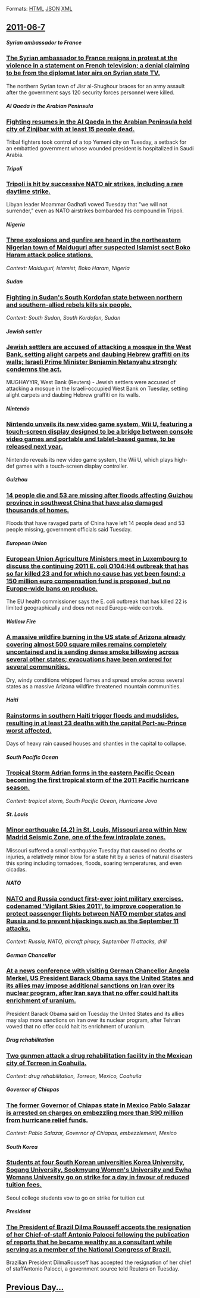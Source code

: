 
Formats: [HTML](2011/06/7/index.html)  [JSON](2011/06/7/index.json)  [XML](2011/06/7/index.xml)  

## [2011-06-7](/news/2011/06/7/index.md)

##### Syrian ambassador to France
### [The Syrian ambassador to France resigns in protest at the violence in a statement on French television; a denial claiming to be from the diplomat later airs on Syrian state TV. ](/news/2011/06/7/the-syrian-ambassador-to-france-resigns-in-protest-at-the-violence-in-a-statement-on-french-television-a-denial-claiming-to-be-from-the-dip.md)
The northern Syrian town of Jisr al-Shughour braces for an army assault after the government says 120 security forces personnel were killed.

##### Al Qaeda in the Arabian Peninsula
### [Fighting resumes in the Al Qaeda in the Arabian Peninsula held city of Zinjibar with at least 15 people dead. ](/news/2011/06/7/fighting-resumes-in-the-al-qaeda-in-the-arabian-peninsula-held-city-of-zinjibar-with-at-least-15-people-dead.md)
Tribal fighters took control of a top Yemeni city on Tuesday, a setback for an embattled government whose wounded president is hospitalized in Saudi Arabia.

##### Tripoli
### [Tripoli is hit by successive NATO air strikes, including a rare daytime strike. ](/news/2011/06/7/tripoli-is-hit-by-successive-nato-air-strikes-including-a-rare-daytime-strike.md)
Libyan leader Moammar Gadhafi vowed Tuesday that &quot;we will not surrender,&quot; even as NATO airstrikes bombarded his compound in Tripoli.

##### Nigeria
### [Three explosions and gunfire are heard in the northeastern Nigerian town of Maiduguri after suspected Islamist sect Boko Haram attack police stations. ](/news/2011/06/7/three-explosions-and-gunfire-are-heard-in-the-northeastern-nigerian-town-of-maiduguri-after-suspected-islamist-sect-boko-haram-attack-police.md)
_Context: Maiduguri, Islamist, Boko Haram, Nigeria_

##### Sudan
### [Fighting in Sudan's South Kordofan state between northern and southern-allied rebels kills six people. ](/news/2011/06/7/fighting-in-sudan-s-south-kordofan-state-between-northern-and-southern-allied-rebels-kills-six-people.md)
_Context: South Sudan, South Kordofan, Sudan_

##### Jewish settler
### [Jewish settlers are accused of attacking a mosque in the West Bank, setting alight carpets and daubing Hebrew graffiti on its walls; Israeli Prime Minister Benjamin Netanyahu strongly condemns the act. ](/news/2011/06/7/jewish-settlers-are-accused-of-attacking-a-mosque-in-the-west-bank-setting-alight-carpets-and-daubing-hebrew-graffiti-on-its-walls-israeli.md)
MUGHAYYIR, West Bank (Reuters) - Jewish settlers were accused of attacking a mosque in the Israeli-occupied West Bank on Tuesday, setting alight carpets and daubing Hebrew graffiti on its walls.

##### Nintendo
### [Nintendo unveils its new video game system, Wii U, featuring a touch-screen display designed to be a bridge between console video games and portable and tablet-based games, to be released next year. ](/news/2011/06/7/nintendo-unveils-its-new-video-game-system-wii-u-featuring-a-touch-screen-display-designed-to-be-a-bridge-between-console-video-games-and.md)
Nintendo reveals its new video game system, the Wii U, which plays high-def games with a touch-screen display controller.

##### Guizhou
### [14 people die and 53 are missing after floods affecting Guizhou province in southwest China that have also damaged thousands of homes. ](/news/2011/06/7/14-people-die-and-53-are-missing-after-floods-affecting-guizhou-province-in-southwest-china-that-have-also-damaged-thousands-of-homes.md)
Floods that have ravaged parts of China have left 14 people dead and 53 people missing, government officials said Tuesday.

##### European Union
### [European Union Agriculture Ministers meet in Luxembourg to discuss the continuing 2011 E. coli O104:H4 outbreak that has so far killed 23 and for which no cause has yet been found; a 150 million euro compensation fund is proposed, but no Europe-wide bans on produce. ](/news/2011/06/7/european-union-agriculture-ministers-meet-in-luxembourg-to-discuss-the-continuing-2011-e-coli-o104-h4-outbreak-that-has-so-far-killed-23-an.md)
The EU health commissioner says the E. coli outbreak that has killed 22 is limited geographically and does not need Europe-wide controls.

##### Wallow Fire
### [A massive wildfire burning in the US state of Arizona already covering almost 500 square miles remains completely uncontained and is sending dense smoke billowing across several other states; evacuations have been ordered for several communities. ](/news/2011/06/7/a-massive-wildfire-burning-in-the-us-state-of-arizona-already-covering-almost-500-square-miles-remains-completely-uncontained-and-is-sending.md)
Dry, windy conditions whipped flames and spread smoke across several states as a massive Arizona wildfire threatened mountain communities.

##### Haiti
### [Rainstorms in southern Haiti trigger floods and mudslides, resulting in at least 23 deaths with the capital Port-au-Prince worst affected. ](/news/2011/06/7/rainstorms-in-southern-haiti-trigger-floods-and-mudslides-resulting-in-at-least-23-deaths-with-the-capital-port-au-prince-worst-affected.md)
Days of heavy rain caused houses and shanties in the capital to collapse.

##### South Pacific Ocean
### [Tropical Storm Adrian forms in the eastern Pacific Ocean becoming the first tropical storm of the 2011 Pacific hurricane season. ](/news/2011/06/7/tropical-storm-adrian-forms-in-the-eastern-pacific-ocean-becoming-the-first-tropical-storm-of-the-2011-pacific-hurricane-season.md)
_Context: tropical storm, South Pacific Ocean, Hurricane Jova_

##### St. Louis
### [Minor earthquake (4.2) in St. Louis, Missouri area within New Madrid Seismic Zone, one of the few intraplate zones. ](/news/2011/06/7/minor-earthquake-4-2-in-st-louis-missouri-area-within-new-madrid-seismic-zone-one-of-the-few-intraplate-zones.md)
Missouri suffered a small earthquake Tuesday that caused no deaths or injuries, a relatively minor blow for a state hit by a series of natural disasters this spring including tornadoes, floods, soaring temperatures, and even cicadas.

##### NATO
### [NATO and Russia conduct first-ever joint military exercises, codenamed 'Vigilant Skies 2011', to improve cooperation to protect passenger flights between NATO member states and Russia and to prevent hijackings such as the September 11 attacks. ](/news/2011/06/7/nato-and-russia-conduct-first-ever-joint-military-exercises-codenamed-vigilant-skies-2011-to-improve-cooperation-to-protect-passenger-fl.md)
_Context: Russia, NATO, aircraft piracy, September 11 attacks, drill_

##### German Chancellor
### [At a news conference with visiting German Chancellor Angela Merkel, US President Barack Obama says the United States and its allies may impose additional sanctions on Iran over its nuclear program, after Iran says that no offer could halt its enrichment of uranium. ](/news/2011/06/7/at-a-news-conference-with-visiting-german-chancellor-angela-merkel-us-president-barack-obama-says-the-united-states-and-its-allies-may-impo.md)
President Barack Obama said on Tuesday the United States and its allies may slap more sanctions on Iran over its nuclear program, after Tehran vowed that no offer could halt its enrichment of uranium.

##### Drug rehabilitation
### [Two gunmen attack a drug rehabilitation facility in the Mexican city of Torreon in Coahuila. ](/news/2011/06/7/two-gunmen-attack-a-drug-rehabilitation-facility-in-the-mexican-city-of-torreon-in-coahuila.md)
_Context: drug rehabilitation, Torreon, Mexico, Coahuila_

##### Governor of Chiapas
### [The former Governor of Chiapas state in Mexico Pablo Salazar is arrested on charges on embezzling more than $90 million from hurricane relief funds. ](/news/2011/06/7/the-former-governor-of-chiapas-state-in-mexico-pablo-salazar-is-arrested-on-charges-on-embezzling-more-than-90-million-from-hurricane-relie.md)
_Context: Pablo Salazar, Governor of Chiapas, embezzlement, Mexico_

##### South Korea
### [Students at four South Korean universities Korea University, Sogang University, Sookmyung Women's University and Ewha Womans University go on strike for a day in favour of reduced tuition fees.](/news/2011/06/7/students-at-four-south-korean-universities-korea-university-sogang-university-sookmyung-women-s-university-and-ewha-womans-university-go-o.md)
Seoul college students vow to go on strike for tuition cut

##### President
### [The President of Brazil Dilma Rousseff accepts the resignation of her Chief-of-staff Antonio Palocci following the publication of reports that he became wealthy as a consultant while serving as a member of the National Congress of Brazil. ](/news/2011/06/7/the-president-of-brazil-dilma-rousseff-accepts-the-resignation-of-her-chief-of-staff-antonio-palocci-following-the-publication-of-reports-th.md)
Brazilian President DilmaRousseff has accepted the resignation of her chief of staffAntonio Palocci, a government source told Reuters on Tuesday.

## [Previous Day...](/news/2011/06/6/index.md)

